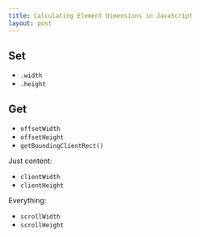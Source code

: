 ```yaml
---
title: Calculating Element Dimensions in JavaScript
layout: post
---
```


## Set
- `.width`
- `.height`

## Get
- `offsetWidth`
- `offsetHeight`
- `getBoundingClientRect()`

Just content:
- `clientWidth`
- `clientHeight`

Everything:
- `scrollWidth`
- `scrollHeight`
